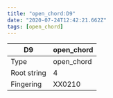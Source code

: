 ```yaml
---
title: "open_chord:D9"
date: "2020-07-24T12:42:21.662Z"
tags: [open_chord]
---
```


|D9|open_chord|
|---|---|
|Type|open_chord|
|Root string|4|
|Fingering|XX0210|

